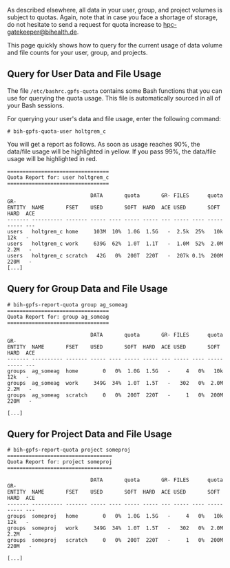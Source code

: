 As described elsewhere, all data in your user, group, and project volumes is subject to quotas.
Again, note that in case you face a shortage of storage, do not hesitate to send a request for quota increase to hpc-gatekeeper@bihealth.de.

This page quickly shows how to query for the current usage of data volume and file counts for your user, group, and projects.

## Query for User Data and File Usage

The file `/etc/bashrc.gpfs-quota` contains some Bash functions that you can use for querying the quota usage.
This file is automatically sourced in all of your Bash sessions.

For querying your user's data and file usage, enter the following command:

```
# bih-gpfs-quota-user holtgrem_c
```

You will get a report as follows.
As soon as usage reaches 90%, the data/file usage will be highlighted in yellow.
If you pass 99%, the data/file usage will be highlighted in red.

```
=================================
Quota Report for: user holtgrem_c
=================================

                           DATA       quota       GR- FILES      quota       GR-
ENTITY  NAME       FSET    USED       SOFT  HARD  ACE USED       SOFT  HARD  ACE
------- ---------- ------- ----- ---- ----- ----- --- ----- ---- ----- ----- ---
users   holtgrem_c home     103M  10%  1.0G  1.5G   -  2.5k  25%   10k   12k   -
users   holtgrem_c work     639G  62%  1.0T  1.1T   -  1.0M  52%  2.0M  2.2M   -
users   holtgrem_c scratch   42G   0%  200T  220T   -  207k 0.1%  200M  220M   -
[...]
```

## Query for Group Data and File Usage

```
# bih-gpfs-report-quota group ag_someag
=================================
Quota Report for: group ag_someag
=================================

                           DATA       quota       GR- FILES      quota       GR-
ENTITY  NAME       FSET    USED       SOFT  HARD  ACE USED       SOFT  HARD  ACE
------- ---------- ------- ----- ---- ----- ----- --- ----- ---- ----- ----- ---
groups  ag_someag  home        0   0%  1.0G  1.5G   -     4   0%   10k   12k   -
groups  ag_someag  work     349G  34%  1.0T  1.5T   -   302   0%  2.0M  2.2M   -
groups  ag_someag  scratch     0   0%  200T  220T   -     1   0%  200M  220M   -

[...]
```

## Query for Project Data and File Usage

```
# bih-gpfs-report-quota project someproj
==================================
Quota Report for: project someproj
==================================

                           DATA       quota       GR- FILES      quota       GR-
ENTITY  NAME       FSET    USED       SOFT  HARD  ACE USED       SOFT  HARD  ACE
------- ---------- ------- ----- ---- ----- ----- --- ----- ---- ----- ----- ---
groups  someproj   home        0   0%  1.0G  1.5G   -     4   0%   10k   12k   -
groups  someproj   work     349G  34%  1.0T  1.5T   -   302   0%  2.0M  2.2M   -
groups  someproj   scratch     0   0%  200T  220T   -     1   0%  200M  220M   -

[...]
```